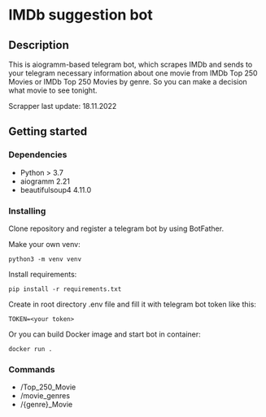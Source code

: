 # IMDb suggestion bot

## Description

This is aiogramm-based telegram bot, which scrapes IMDb and sends to your telegram necessary information about one movie from IMDb Top 250 Movies or IMDb Top 250 Movies by genre. So you can make a decision what movie to see tonight.

Scrapper last update: 18.11.2022

## Getting started

### Dependencies

* Python > 3.7
* aiogramm 2.21
* beautifulsoup4 4.11.0

### Installing

Clone repository and register a telegram bot by using BotFather.

Make your own venv:

```
python3 -m venv venv
```

Install requirements:

```
pip install -r requirements.txt
```

Create in root directory .env file and fill it with telegram bot token like this:

```
TOKEN=<your token>
```

Or you can build Docker image and start bot in container:

```
docker run .
```

### Commands

- /Top_250_Movie
- /movie_genres
- /{genre}_Movie